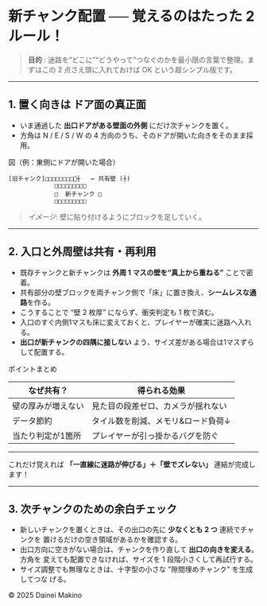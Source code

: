 # 新チャンク配置 ── 覚えるのはたった 2 ルール！

> **目的** : 迷路を“どこに”“どうやって”つなぐのかを最小限の言葉で整理。まずはこの 2 点さえ頭に入れておけば OK という超シンプル版です。

---

## 1. 置く向きは **ドア面の真正面**

- いま通過した **出口ドアがある壁面の外側** にだけ次チャンクを置く。
- 方角は N / E / S / W の 4 方向のうち、そのドアが開いた向きをそのまま採用。

図（例：東側にドアが開いた場合）

```
[旧チャンク]□□□□□□□□🚪┼   ← 共有壁 (┼)
             □□□□□□□□□
             □  新チャンク □
             □□□□□□□□□
```

> *イメージ*: 壁に貼り付けるようにブロックを足していく。

---

## 2. **入口と外周壁は共有・再利用**

- 既存チャンクと新チャンクは **外周 1 マスの壁を“真上から重ねる”** ことで密着。
- 共有部分の壁ブロックを両チャンク側で「床」に置き換え、**シームレスな通路**を作る。
- こうすることで “壁 2 枚厚” にならず、衝突判定も 1 枚で済む。
- 入口のすぐ内側1マスも床に変えておくと、プレイヤーが確実に迷路へ入れる。
- **出口が新チャンクの四隅に接しない** よう、サイズ差がある場合は1マスずらして配置する。

ポイントまとめ

| なぜ共有？     | 得られる効果             |
| --------- | ------------------ |
| 壁の厚みが増えない | 見た目の段差ゼロ、カメラが揺れない  |
| データ節約     | タイル数を削減、メモリ&ロード負荷↓ |
| 当たり判定が1箇所 | プレイヤーが引っ掛かるバグを防ぐ   |

---

これだけ覚えれば **「一直線に迷路が伸びる」＋「壁でズレない」** 連結が完成します！

---

## 3. 次チャンクのための余白チェック

- 新しいチャンクを置くときは、その出口の先に **少なくとも 2 つ** 連続でチャンクを
 置けるだけの空き領域があるかを確認する。
- 出口方向に空きがない場合は、チャンクを作り直して **出口の向きを変える**。方角を
 変えても配置できなければ、サイズを 1 段階小さくして再試行する。
- サイズ調整でも無理なときは、十字型の小さな "隙間埋めチャンク" を生成してつな
 げる。


© 2025 Dainei Makino

